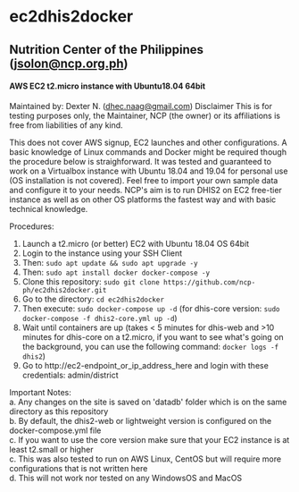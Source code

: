 # ec2dhis2docker
## Nutrition Center of the Philippines (jsolon@ncp.org.ph)
#### AWS EC2 t2.micro instance with Ubuntu18.04 64bit ###
Maintained by: Dexter N. (dhec.naag@gmail.com)
Disclaimer This is for testing purposes only, the Maintainer, NCP (the owner) or its affiliations is free from liabilities of any kind.

This does not cover AWS signup, EC2 launches and other configurations. A basic knowledge of Linux commands and Docker might be required though the procedure below is straighforward.
It was tested and guaranteed to work on a Virtualbox instance with Ubuntu 18.04 and 19.04 for personal use (OS installation is not covered). Feel free to import your own sample data and configure it to your needs.
NCP's aim is to run DHIS2 on EC2 free-tier instance as well as on other OS platforms the fastest way and with basic technical knowledge.

Procedures:<br>
1. Launch a t2.micro (or better) EC2 with Ubuntu 18.04 OS 64bit
2. Login to the instance using your SSH Client
3. Then: `sudo apt update && sudo apt upgrade -y`
4. Then: `sudo apt install docker docker-compose -y` 
5. Clone this repository: `sudo git clone https://github.com/ncp-ph/ec2dhis2docker.git`
6. Go to the directory: `cd ec2dhis2docker`
7. Then execute: `sudo docker-compose up -d` (for dhis-core version: `sudo docker-compose -f dhis2-core.yml up -d`)
8. Wait until containers are up (takes < 5 minutes for dhis-web and >10 minutes for dhis-core on a t2.micro, if you want to see what's going on the background, you can use the following command: `docker logs -f dhis2`) 
9. Go to http://ec2-endpoint_or_ip_address_here and login with these credentials: admin/district

Important Notes:<br> 
a. Any changes on the site is saved on 'datadb' folder which is on the same directory as this repository<br>
b. By default, the dhis2-web or lightweight version is configured on the docker-compose.yml file<br>
c. If you want to use the core version make sure that your EC2 instance is at least t2.small or higher<br>
c. This was also tested to run on AWS Linux, CentOS but will require more configurations that is not written here<br>
d. This will not work nor tested on any WindowsOS and MacOS
